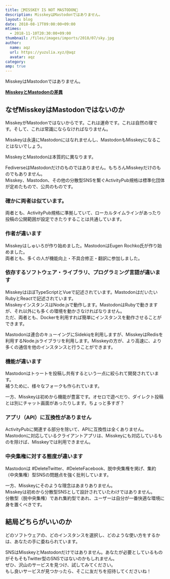 ```yaml
---
title: 🤜MISSKEY IS NOT MASTODON🤛
description: MisskeyはMastodonではありません。
layout: blog
date: 2018-08-17T09:00:00+09:00
mtimes:
  - 2018-11-10T20:30:00+09:00
thumbnail: /files/images/imports/2018/07/sky.jpg
author:
  name: aqz
  url: https://yuzulia.xyz/@aqz
  avatar: aqz
category: 
amp: true
---
```

MisskeyはMastodonではありません。

[**MisskeyとMastodonの差異**](../../../wiki/culture/softwares/mastodon)

## なぜMisskeyはMastodonではないのか
MisskeyがMastodonではないからです。これは運命です。これは自然の理です。そして、これは常識にならなければなりません。

Misskeyは永遠にMastodonにはなれませんし、MastodonもMisskeyになることはないでしょう。

MisskeyとMastodonは本質的に異なります。

FediverseはMastodonだけのものではありません。もちろんMisskeyだけのものでもありません。  
Misskey、Mastodon、その他の分散型SNSを繋ぐActivityPub規格は標準化団体が定めたもので、公共のものです。

### 確かに両者は似ています。
両者とも、ActivityPub規格に準拠していて、ローカルタイムラインがあったり投稿の公開範囲が設定できたりすることは共通しています。

### 作者が違います
Misskeyはしゅいろが作り始めました。MastodonはEugen Rochko氏が作り始めました。  
両者とも、多くの人が機能向上・不具合修正・翻訳に参加しました。

### 依存するソフトウェア・ライブラリ、プログラミング言語が違います
MisskeyはほぼTypeScriptとVueで記述されています。MastodonはだいたいRubyとReactで記述されています。  
MisskeyインスタンスはNode.jsで動作します。MastodonはRubyで動きますが、それ以外にも多くの環境を動かさなければなりません。  
ただ、両者とも、Dockerを利用すれば簡単にインスタンスを動作させることができます。

Mastodonは連合のキューイングにSidekiqを利用しますが、MisskeyはRedisを利用するNode.jsライブラリを利用します。Misskeyの方が、より高速に、より多くの通信を他のインスタンスと行うことができます。

### 機能が違います
Mastodonはトゥートを投稿し共有するという一点に絞られて開発されています。  
補うために、様々なフォークも作られています。

一方、Misskeyは初めから機能が豊富です。オセロで遊べだり、ダイレクト投稿とは別にチャット画面があったりします。ちょっと多すぎ？

### アプリ（API）に互換性がありません
ActivityPubに関連する部分を除いて、APIに互換性は全くありません。  
Mastodonに対応しているクライアントアプリは、Misskeyにも対応しているものを除けば、Misskeyでは利用できません。

### 中央集権に対する態度が違います
Mastodonは #DeleteTwitter、#DeleteFacebook、脱中央集権を掲げ、集約（中央集権）型SNSの問題点を強く批判しています。

一方、Misskeyにそのような理念はあまりありません。  
Misskeyは初めから分散型SNSとして設計されていたわけではありません。  
分散型（脱中央集権）であれ集約型であれ、ユーザーは自分が一番快適な環境に身を置くべきです。

## 結局どちらがいいのか
どのソフトウェアの、どのインスタンスを選択し、どのような使い方をするかは、あなたの手に委ねられています。

SNSはMisskeyとMastodonだけではありません。あなたが必要としているものがそもそもTwitter型のSNSではないのかもしれません。  
ぜひ、沢山のサービスを見つけ、試してみてください。  
もし良いサービスが見つかったら、そこに友だちを招待してくださいね！
